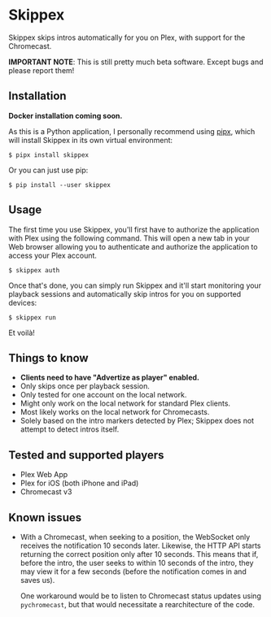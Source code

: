 # Skippex

Skippex skips intros automatically for you on Plex, with support for the
Chromecast.

**IMPORTANT NOTE**: This is still pretty much beta software. Except bugs and
please report them!

## Installation

**Docker installation coming soon.**

As this is a Python application, I personally recommend using [pipx][pipx],
which will install Skippex in its own virtual environment:

```shell
$ pipx install skippex
```

Or you can just use pip:

```shell
$ pip install --user skippex
```

[pipx]: https://pipxproject.github.io/pipx/

## Usage

The first time you use Skippex, you'll first have to authorize the application
with Plex using the following command. This will open a new tab in your Web
browser allowing you to authenticate and authorize the application to access
your Plex account.

```shell
$ skippex auth
```

Once that's done, you can simply run Skippex and it'll start monitoring your
playback sessions and automatically skip intros for you on supported devices:

```shell
$ skippex run
```

Et voilà!

## Things to know

 * **Clients need to have "Advertize as player" enabled.**
 * Only skips once per playback session.
 * Only tested for one account on the local network.
 * Might only work on the local network for standard Plex clients.
 * Most likely works on the local network for Chromecasts.
 * Solely based on the intro markers detected by Plex; Skippex does not attempt
   to detect intros itself.

## Tested and supported players

 * Plex Web App
 * Plex for iOS (both iPhone and iPad)
 * Chromecast v3

## Known issues

 * With a Chromecast, when seeking to a position, the WebSocket only receives
   the notification 10 seconds later. Likewise, the HTTP API starts returning
   the correct position only after 10 seconds. This means that if, before the
   intro, the user seeks to within 10 seconds of the intro, they may view it for
   a few seconds (before the notification comes in and saves us).

   One workaround would be to listen to Chromecast status updates using
   `pychromecast`, but that would necessitate a rearchitecture of the code.
